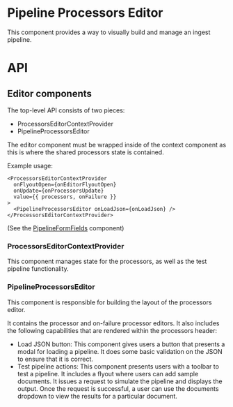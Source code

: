 # Pipeline Processors Editor

This component provides a way to visually build and manage an ingest
pipeline.

# API

## Editor components

The top-level API consists of two pieces:

- ProcessorsEditorContextProvider
- PipelineProcessorsEditor

The editor component must be wrapped inside of the context component
as this is where the shared processors state is contained.

Example usage:

```
<ProcessorsEditorContextProvider
  onFlyoutOpen={onEditorFlyoutOpen}
  onUpdate={onProcessorsUpdate}
  value={{ processors, onFailure }}
>
  <PipelineProcessorsEditor onLoadJson={onLoadJson} />
</ProcessorsEditorContextProvider>
```
(See the [PipelineFormFields](public/application/components/pipeline_form/pipeline_form_fields.tsx) component)

### ProcessorsEditorContextProvider
This component manages state for the processors, as well as the test pipeline functionality.

### PipelineProcessorsEditor
This component is responsible for building the layout of the processors editor.

It contains the processor and on-failure processor editors. It also includes the following capabilities that are rendered within the processors header:

- Load JSON button: This component gives users a button that
presents a modal for loading a pipeline. It does some basic
validation on the JSON to ensure that it is correct.
- Test pipeline actions: This component presents users with a toolbar to test a pipeline. It includes a flyout where users can add sample documents. It issues a request to simulate the pipeline and displays the output. Once the request is successful, a user can use the documents dropdown to view the results for a particular document.
